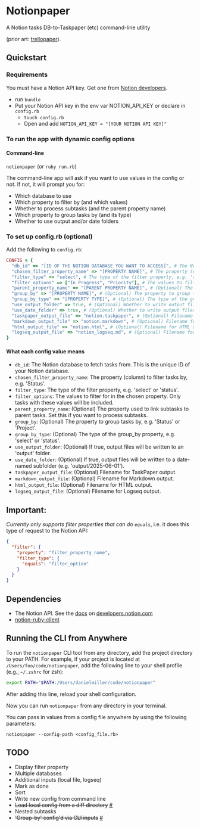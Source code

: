 # Notionpaper

A Notion tasks DB-to-Taskpaper (etc) command-line utility 

(prior art: [trellopaper](https://github.com/dealingwith/trellopaper)).

## Quickstart

### Requirements

You must have a Notion API key. Get one from [Notion developers](https://developers.notion.com/).

- run `bundle`
- Put your Notion API key in the env var NOTION_API_KEY or declare in `config.rb`
  - `touch config.rb`
  - Open and add `NOTION_API_KEY = "[YOUR NOTION API KEY]"`

### To run the app with dynamic config options

#### Command-line

`notionpaper` (or `ruby run.rb`)

The command-line app will ask if you want to use values in the config or not. If not, it will prompt you for:
- Which database to use
- Which property to filter by (and which values)
- Whether to process subtasks (and the parent property name)
- Which property to group tasks by (and its type)
- Whether to use output and/or date folders

### To set up config.rb (optional)

Add the following to `config.rb`:

```rb
CONFIG = {
  "db_id" => "[ID OF THE NOTION DATABASE YOU WANT TO ACCESS]", # The Notion database to fetch tasks from
  "chosen_filter_property_name" => "[PROPERTY NAME]", # The property (column) to filter tasks by, e.g. 'Status'
  "filter_type" => "select", # The type of the filter property, e.g. 'select' or 'status'
  "filter_options" => ["In Progress", "Priority"], # The values to filter for in the chosen property
  "parent_property_name" => "[PARENT PROPERTY NAME]", # (Optional) The property used to link subtasks to parent tasks (for subtasks support)
  "group_by" => "[PROPERTY NAME]", # (Optional) The property to group tasks by, e.g. 'Status' or 'Project'
  "group_by_type" => "[PROPERTY TYPE]", # (Optional) The type of the group_by property, e.g. 'select' or 'status'
  "use_output_folder" => true, # (Optional) Whether to write output files to an 'output' folder
  "use_date_folder" => true, # (Optional) Whether to write output files to a date-named subfolder
  "taskpaper_output_file" => "notion.taskpaper", # (Optional) Filename for TaskPaper output
  "markdown_output_file" => "notion.markdown", # (Optional) Filename for Markdown output
  "html_output_file" => "notion.html", # (Optional) Filename for HTML output
  "logseq_output_file" => "notion_logseq.md", # (Optional) Filename for Logseq output
}
```

#### What each config value means

- `db_id`: The Notion database to fetch tasks from. This is the unique ID of your Notion database.
- `chosen_filter_property_name`: The property (column) to filter tasks by, e.g. 'Status'.
- `filter_type`: The type of the filter property, e.g. 'select' or 'status'.
- `filter_options`: The values to filter for in the chosen property. Only tasks with these values will be included.
- `parent_property_name`: (Optional) The property used to link subtasks to parent tasks. Set this if you want to process subtasks.
- `group_by`: (Optional) The property to group tasks by, e.g. 'Status' or 'Project'.
- `group_by_type`: (Optional) The type of the group_by property, e.g. 'select' or 'status'.
- `use_output_folder`: (Optional) If true, output files will be written to an 'output' folder.
- `use_date_folder`: (Optional) If true, output files will be written to a date-named subfolder (e.g. 'output/2025-06-01').
- `taskpaper_output_file`: (Optional) Filename for TaskPaper output.
- `markdown_output_file`: (Optional) Filename for Markdown output.
- `html_output_file`: (Optional) Filename for HTML output.
- `logseq_output_file`: (Optional) Filename for Logseq output.

## Important:

_Currently only supports filter properties that can do `equals`_, i.e. it does this type of request to the Notion API:

```json
{
  "filter": {
    "property": "filter_property_name",
    "filter_type": {
      "equals": "filter_option"
    }
  }
}
```

## Dependencies

* The Notion API. See the [docs](https://developers.notion.com/reference/intro) on [developers.notion.com](https://developers.notion.com/)
* [notion-ruby-client](https://github.com/orbit-love/notion-ruby-client)

## Running the CLI from Anywhere

To run the `notionpaper` CLI tool from any directory, add the project directory to your PATH. For example, if your project is located at `/Users/foo/code/notionpaper`, add the following line to your shell profile (e.g., `~/.zshrc` for zsh):

```sh
export PATH="$PATH:/Users/danielmiller/code/notionpaper"
```

After adding this line, reload your shell configuration.

Now you can run `notionpaper` from any directory in your terminal.

You can pass in values from a config file anywhere by using the following parameters:

`notionpaper --config-path <config_file.rb>`

## TODO

- Display filter property
- Multiple databases
- Additional inputs (local file, logseq)
- Mark as done
- Sort
- Write new config from command line
- ~~Load local config from a diff directory~~ [#](https://github.com/dealingwith/notionpaper/pull/68/commits/f8a7c12163b0ef2c447f199c427f29ffa1455916)
- Nested subtasks
- ~~'Group-by' config'd via CLI inputs~~ [#](https://github.com/dealingwith/notionpaper/pull/67/commits/4a82536a0d4a48cb1111040719caf96046f7ff02)
